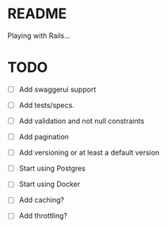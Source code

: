 # README
Playing with Rails...

# TODO
- [ ] Add swaggerui support
- [ ] Add tests/specs.
- [ ] Add validation and not null constraints
- [ ] Add pagination
- [ ] Add versioning or at least a default version
- [ ] Start using Postgres
- [ ] Start using Docker
- [ ] Add caching?
- [ ] Add throttling?

